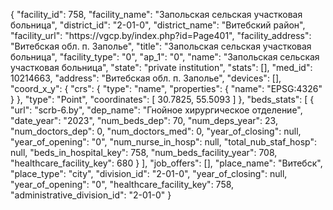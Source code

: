 {
    "facility_id": 758,
    "facility_name": "Запольская сельская участковая больница",
    "district_id": "2-01-0",
    "district_name": "Витебский район",
    "facility_url": "https:\/\/vgcp.by\/index.php?id=Page401",
    "facility_address": "Витебская обл. п. Заполье",
    "title": "Запольская сельская участковая больница",
    "facility_type": "0",
    "ap_1": "0",
    "name": "Запольская сельская участковая больница",
    "state": "private institution",
    "stats": [],
    "med_id": 10214663,
    "address": "Витебская обл. п. Заполье",
    "devices": [],
    "coord_x_y": {
        "crs": {
            "type": "name",
            "properties": {
                "name": "EPSG:4326"
            }
        },
        "type": "Point",
        "coordinates": [
            30.7825,
            55.5093
        ]
    },
    "beds_stats": [
        {
            "url": "scrb-6.by",
            "dep_name": "Гнойное хирургическое отделение",
            "date_year": "2023",
            "num_beds_dep": 70,
            "num_deps_year": 23,
            "num_doctors_dep": 0,
            "num_doctors_med": 0,
            "year_of_closing": null,
            "year_of_opening": "0",
            "num_nurse_in_hosp": null,
            "total_nub_staf_hosp": null,
            "beds_in_hospital_key": 758,
            "num_beds_facility_year": 708,
            "healthcare_facility_key": 680
        }
    ],
    "job_offers": [],
    "place_name": "Витебск",
    "place_type": "city",
    "division_id": "2-01-0",
    "year_of_closing": null,
    "year_of_opening": "0",
    "healthcare_facility_key": 758,
    "administrative_division_id": "2-01-0"
}